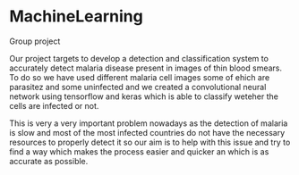 # MachineLearning
Group project

Our project targets to develop a detection and classification system to accurately detect malaria disease present in images of thin blood smears. To do so we have used different malaria cell images some of ehich are parasitez and some uninfected and we created a convolutional neural network using tensorflow and keras which is able to classify weteher the cells are infected or not. 

This is very a very important problem nowadays as the detection of malaria is slow and most of the most infected countries do not have the necessary resources to properly detect it so our aim is to help with this issue and try to find a way which makes the process easier and quicker an which is as accurate as possible.
